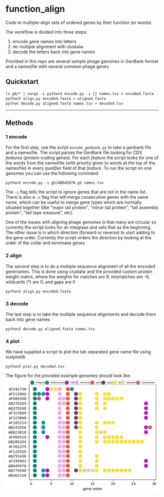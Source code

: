 # function_align
Code to multiple-align sets of ordered genes by their function (or words) 

The workflow is divided into three steps:
1. encode gene names into letters
2. do multiple alignment with clustalw
3. decode the letters back into gene names


Provided in this repo are several sample phage genomes in GenBank format and a namesfile with several common phage genes 


## Quickstart
```
ls gb/* | xargs -i python3 encode.py -i {} names.tsv > encoded.fasta
python3 align.py encoded.fasta > aligned.fasta
python decode.py aligned.fasta names.tsv > decoded.tsv
```
------
## Methods
### 1 encode
For the first step, use the script `encode_genbank.py` to take a genbank file and a namesfile.  The script parses the GenBank file looking for CDS *features* (protein-coding genes).  For each *feature* the script looks for one of the words from the namesfile (with priority given to words at the top of the namesfile) in every *qualifier* field of that *feature*.
To run the script on one genomes you can use the following command:
```
python3 encode.py -i gb/AB045978.gb names.tsv
```
The `-i` flag tells the script to ignore genes that are not in the name list. There is also a `-s` flag that will merge consecutive  genes with the same name, which can be useful to merge gene types which are normally situated together (like "major tail protein", "minor tail protein", "tail assembly protein", "tail tape measure", etc). 

One of the issues with aligning phage genomes is that many are circular so currently the script looks for an integrase and sets that as the beginning.  The other issue is in which direction (forward or reverse) to start adding to the gene order. Currently the script orders the direction by looking at the order of the collar and terminase genes

### 2 align
The second step is to do a multiple sequence alignment of all the encoded genenames. This is done using clustalw and the provided custom protein weight matrix, where the weights for matches are 9, mismatches are -9, wildcards (\*) are 0, and gaps are 0
```
python3 align.py encoded.fasta
```

### 3 decode
The last step is to take the multiple sequence alignments and decode them back into gene names
```
python3 decode.py aligned.fasta names.tsv
```

### 4 plot
We have supplied a script to plot the tab separated gene name file using matplotlib
```
python3 plot.py decoded.tsv
```

The figure for the provided example genomes should look like:
![](https://github.com/deprekate/function_align/blob/main/figure.png)
